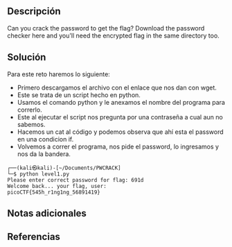 ## **Descripción**
Can you crack the password to get the flag?
Download the password checker here and you'll need the encrypted flag in the same directory too.
## **Solución** 
Para este reto haremos lo siguiente:
- Primero descargamos el archivo con el enlace que nos dan con wget.
- Este se trata de un script hecho en python.
- Usamos el comando python y le anexamos el nombre del programa para correrlo.
- Este al ejecutar el script nos pregunta por una contraseña a cual aun no sabemos.
- Hacemos un cat al código y podemos observa que ahí esta el password en una condicion if.
- Volvemos a correr el programa, nos pide el password, lo ingresamos y nos da la bandera.

```
┌──(kali㉿kali)-[~/Documents/PWCRACK]
└─$ python level1.py
Please enter correct password for flag: 691d
Welcome back... your flag, user:
picoCTF{545h_r1ng1ng_56891419}

```

## **Notas adicionales**

## **Referencias**